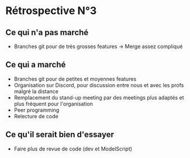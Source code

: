Rétrospective N°3
====================



Ce qui n'a pas marché
---------------------
* Branches git pour de très grosses features -> Merge assez compliqué


Ce qui a marché
---------------
* Branches git pour de petites et moyennes features
* Organisation sur Discord, pour discussion entre nous et avec les profs malgré la distance
* Remplacement du stand-up meeting par des meetings plus adaptés et plus fréquent pour l'organisation
* Peer programming
* Relecture de code


Ce qu'il serait bien d'essayer
------------------------------
* Faire plus de revue de code (dev et ModelScript)







